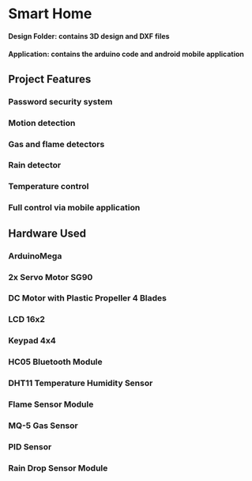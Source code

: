 # Smart Home 
#### Design Folder: contains 3D design and DXF files
#### Application: contains the arduino code and android mobile application 

## Project Features 
### Password security system
### Motion detection
### Gas and flame detectors
### Rain detector 
### Temperature control
### Full control via mobile application

## Hardware Used
### ArduinoMega
### 2x Servo Motor SG90
### DC Motor with Plastic Propeller 4 Blades
### LCD 16x2 
### Keypad 4x4
### HC05 Bluetooth Module
### DHT11 Temperature Humidity Sensor
### Flame Sensor Module
### MQ-5 Gas Sensor
### PID Sensor
### Rain Drop Sensor Module